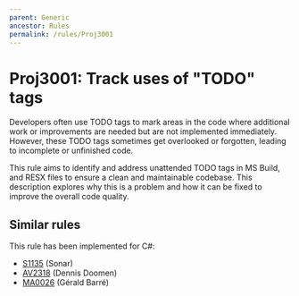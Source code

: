 ```yaml
---
parent: Generic
ancestor: Rules
permalink: /rules/Proj3001
---
```


# Proj3001: Track uses of "TODO" tags
Developers often use TODO tags to mark areas in the code where additional work
or improvements are needed but are not implemented immediately. However, these
TODO tags sometimes get overlooked or forgotten, leading to incomplete or
unfinished code.

This rule aims to identify and address unattended TODO tags in MS Build, and
RESX files to ensure a clean and maintainable codebase. This description
explores why this is a problem and how it can be fixed to improve the overall
code quality.

## Similar rules
This rule has been implemented for C#:
* [S1135](https://rules.sonarsource.com/csharp/RSPEC-1135) (Sonar)
* [AV2318](https://github.com/dennisdoomen/CSharpGuidelines/blob/5.7.0/_rules/2318.md) (Dennis Doomen)
* [MA0026](https://github.com/meziantou/Meziantou.Analyzer/blob/main/docs/Rules/MA0026.md) (Gérald Barré)
